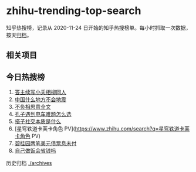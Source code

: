 # zhihu-trending-top-search

知乎热搜榜，记录从 2020-11-24
日开始的知乎热搜榜单。每小时抓取一次数据，按天[归档](./archives)。

## 相关项目

## 今日热搜榜

<!-- BEGIN -->
<!-- 最后更新时间 Wed Aug 09 2023 04:07:54 GMT+0800 (China Standard Time) -->

1. [答主续写小夭相柳同人](https://www.zhihu.com/search?q=答主续写小夭相柳同人)
1. [中国什么地方不会地震](https://www.zhihu.com/search?q=中国什么地方不会地震)
1. [不负相思意全文](https://www.zhihu.com/search?q=不负相思意全文)
1. [孔子遇到电车难题怎么选](https://www.zhihu.com/search?q=孔子遇到电车难题怎么选)
1. [搭子社交本质是什么](https://www.zhihu.com/search?q=搭子社交本质是什么)
1. [星穹铁道卡芙卡角色 PV](https://www.zhihu.com/search?q=星穹铁道卡芙卡角色 PV)
1. [碧桂园两笔美元债票息未付](https://www.zhihu.com/search?q=碧桂园两笔美元债票息未付)
1. [自己做饭会省钱吗](https://www.zhihu.com/search?q=自己做饭会省钱吗)

<!-- END -->

历史归档 [./archives](./archives)
